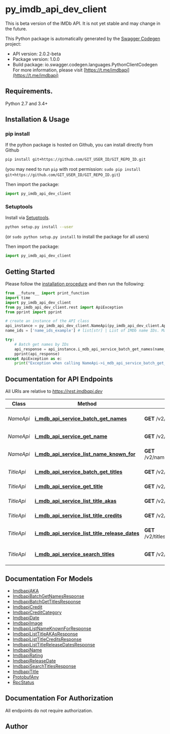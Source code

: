 # py_imdb_api_dev_client
This is beta version of the IMDb API. It is not yet stable and may change in the future.

This Python package is automatically generated by the [Swagger Codegen](https://github.com/swagger-api/swagger-codegen) project:

- API version: 2.0.2-beta
- Package version: 1.0.0
- Build package: io.swagger.codegen.languages.PythonClientCodegen
For more information, please visit [https://t.me/imdbapi](https://t.me/imdbapi)

## Requirements.

Python 2.7 and 3.4+

## Installation & Usage
### pip install

If the python package is hosted on Github, you can install directly from Github

```sh
pip install git+https://github.com/GIT_USER_ID/GIT_REPO_ID.git
```
(you may need to run `pip` with root permission: `sudo pip install git+https://github.com/GIT_USER_ID/GIT_REPO_ID.git`)

Then import the package:
```python
import py_imdb_api_dev_client 
```

### Setuptools

Install via [Setuptools](http://pypi.python.org/pypi/setuptools).

```sh
python setup.py install --user
```
(or `sudo python setup.py install` to install the package for all users)

Then import the package:
```python
import py_imdb_api_dev_client
```

## Getting Started

Please follow the [installation procedure](#installation--usage) and then run the following:

```python
from __future__ import print_function
import time
import py_imdb_api_dev_client
from py_imdb_api_dev_client.rest import ApiException
from pprint import pprint

# create an instance of the API class
api_instance = py_imdb_api_dev_client.NameApi(py_imdb_api_dev_client.ApiClient(configuration))
name_ids = ['name_ids_example'] # list[str] | List of IMDb name IDs. Maximum 10 IDs.

try:
    # Batch get names by IDs
    api_response = api_instance.i_mdb_api_service_batch_get_names(name_ids)
    pprint(api_response)
except ApiException as e:
    print("Exception when calling NameApi->i_mdb_api_service_batch_get_names: %s\n" % e)

```

## Documentation for API Endpoints

All URIs are relative to *https://rest.imdbapi.dev*

Class | Method | HTTP request | Description
------------ | ------------- | ------------- | -------------
*NameApi* | [**i_mdb_api_service_batch_get_names**](docs/NameApi.md#i_mdb_api_service_batch_get_names) | **GET** /v2/names:batch_get | Batch get names by IDs
*NameApi* | [**i_mdb_api_service_get_name**](docs/NameApi.md#i_mdb_api_service_get_name) | **GET** /v2/names/{name_id} | Get name by ID
*NameApi* | [**i_mdb_api_service_list_name_known_for**](docs/NameApi.md#i_mdb_api_service_list_name_known_for) | **GET** /v2/names/{name_id}/known_for | List known for credits for a name
*TitleApi* | [**i_mdb_api_service_batch_get_titles**](docs/TitleApi.md#i_mdb_api_service_batch_get_titles) | **GET** /v2/titles:batch_get | Batch get titles by IDs
*TitleApi* | [**i_mdb_api_service_get_title**](docs/TitleApi.md#i_mdb_api_service_get_title) | **GET** /v2/titles/{title_id} | Get title by ID
*TitleApi* | [**i_mdb_api_service_list_title_akas**](docs/TitleApi.md#i_mdb_api_service_list_title_akas) | **GET** /v2/titles/{title_id}/akas | List AKAs for a title
*TitleApi* | [**i_mdb_api_service_list_title_credits**](docs/TitleApi.md#i_mdb_api_service_list_title_credits) | **GET** /v2/titles/{title_id}/credits | List credits for a title
*TitleApi* | [**i_mdb_api_service_list_title_release_dates**](docs/TitleApi.md#i_mdb_api_service_list_title_release_dates) | **GET** /v2/titles/{title_id}/release_dates | List release dates for a title
*TitleApi* | [**i_mdb_api_service_search_titles**](docs/TitleApi.md#i_mdb_api_service_search_titles) | **GET** /v2/search/titles | Search titles by query


## Documentation For Models

 - [ImdbapiAKA](docs/ImdbapiAKA.md)
 - [ImdbapiBatchGetNamesResponse](docs/ImdbapiBatchGetNamesResponse.md)
 - [ImdbapiBatchGetTitlesResponse](docs/ImdbapiBatchGetTitlesResponse.md)
 - [ImdbapiCredit](docs/ImdbapiCredit.md)
 - [ImdbapiCreditCategory](docs/ImdbapiCreditCategory.md)
 - [ImdbapiDate](docs/ImdbapiDate.md)
 - [ImdbapiImage](docs/ImdbapiImage.md)
 - [ImdbapiListNameKnownForResponse](docs/ImdbapiListNameKnownForResponse.md)
 - [ImdbapiListTitleAKAsResponse](docs/ImdbapiListTitleAKAsResponse.md)
 - [ImdbapiListTitleCreditsResponse](docs/ImdbapiListTitleCreditsResponse.md)
 - [ImdbapiListTitleReleaseDatesResponse](docs/ImdbapiListTitleReleaseDatesResponse.md)
 - [ImdbapiName](docs/ImdbapiName.md)
 - [ImdbapiRating](docs/ImdbapiRating.md)
 - [ImdbapiReleaseDate](docs/ImdbapiReleaseDate.md)
 - [ImdbapiSearchTitlesResponse](docs/ImdbapiSearchTitlesResponse.md)
 - [ImdbapiTitle](docs/ImdbapiTitle.md)
 - [ProtobufAny](docs/ProtobufAny.md)
 - [RpcStatus](docs/RpcStatus.md)


## Documentation For Authorization

 All endpoints do not require authorization.


## Author



